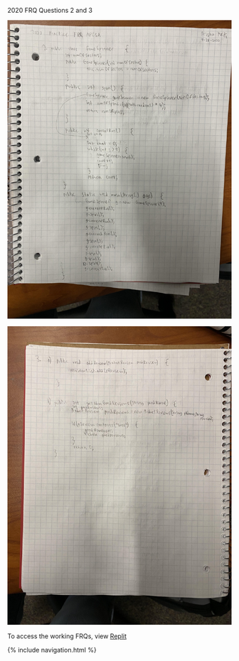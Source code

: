 2020 FRQ Questions 2 and 3

![](https://github.com/PrishaMaiti/DataStructures/blob/main/FRQs/2020%20FRQ%201.jpeg?raw=true)

![](https://github.com/PrishaMaiti/DataStructures/blob/main/FRQs/2020%20FRQ%202.jpeg?raw=true)

To access the working FRQs, view [Replit](https://replit.com/@PrishaMaiti/DataStructures#Main.java)

{% include navigation.html %}
